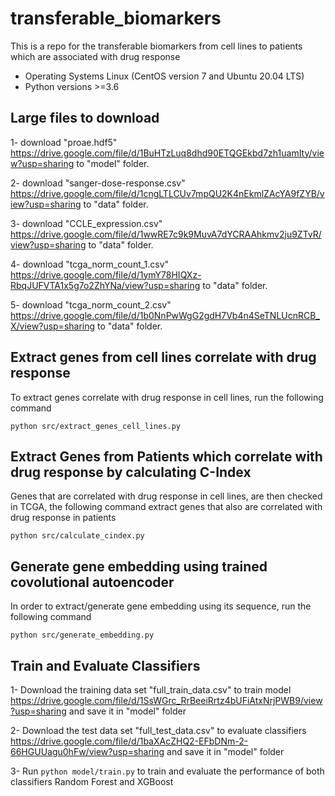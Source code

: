 # transferable_biomarkers

This is a repo for the transferable biomarkers from cell lines to patients which are associated with drug response

* Operating Systems Linux (CentOS version 7 and Ubuntu 20.04 LTS)
* Python versions >=3.6

## Large files to download
1- download "proae.hdf5" https://drive.google.com/file/d/1BuHTzLuq8dhd90ETQGEkbd7zh1uamIty/view?usp=sharing to "model" folder.

2- download "sanger-dose-response.csv" https://drive.google.com/file/d/1cngLTLCUv7mpQU2K4nEkmlZAcYA9fZYB/view?usp=sharing to "data" folder.

3- download "CCLE_expression.csv" https://drive.google.com/file/d/1wwRE7c9k9MuvA7dYCRAAhkmv2ju9ZTvR/view?usp=sharing to "data" folder.

4- download "tcga_norm_count_1.csv" https://drive.google.com/file/d/1ymY78HIQXz-RbqJUFVTA1x5g7o2ZhYNa/view?usp=sharing to "data" folder.

5- download "tcga_norm_count_2.csv" https://drive.google.com/file/d/1b0NnPwWgG2gdH7Vb4n4SeTNLUcnRCB_X/view?usp=sharing to "data" folder.



## Extract genes from cell lines correlate with drug response

To extract genes correlate with drug response in cell lines, run the following command

```python src/extract_genes_cell_lines.py```

## Extract Genes from Patients which correlate with drug response by calculating C-Index

Genes that are correlated with drug response in cell lines, are then checked in TCGA, the following command extract genes that also are correlated with drug response in patients

```python src/calculate_cindex.py```

## Generate gene embedding using trained covolutional autoencoder

In order to extract/generate gene embedding using its sequence, run the following command

```python src/generate_embedding.py```

## Train and Evaluate Classifiers

1- Download the training data set "full_train_data.csv" to train model https://drive.google.com/file/d/1SsWGrc_RrBeeiRrtz4bUFiAtxNrjPWB9/view?usp=sharing and save it in "model" folder

2- Download the test data set "full_test_data.csv" to evaluate classifiers https://drive.google.com/file/d/1baXAcZHQ2-EFbDNm-2-66HGUUagu0hFw/view?usp=sharing and save it in "model" folder

3- Run ```python model/train.py``` to train and evaluate the performance of both classifiers Random Forest and XGBoost

